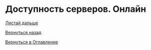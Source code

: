# Доступность серверов. Онлайн



[Листай дальше](081-billing-online-prolongation.md)

[Вернуться назад](079-server-availability.md)

[Вернуться в Оглавление](Readme.md)